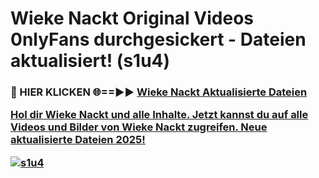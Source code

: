 # Wieke Nackt Original Videos 0nlyFans durchgesickert - Dateien aktualisiert! (s1u4)

<h3>🔴 HIER KLICKEN 🌐==►► <a href="https://tinyurl.com/h6vf6nb8" rel="nofollow">Wieke Nackt Aktualisierte Dateien

Hol dir Wieke Nackt und alle Inhalte. Jetzt kannst du auf alle Videos und Bilder von Wieke Nackt zugreifen. Neue aktualisierte Dateien 2025!

[![s1u4](https://i.imgur.com/sD4kR3V.gif)](https://tinyurl.com/h6vf6nb8)
